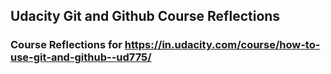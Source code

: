 ## Udacity Git and Github Course Reflections
### Course Reflections for https://in.udacity.com/course/how-to-use-git-and-github--ud775/